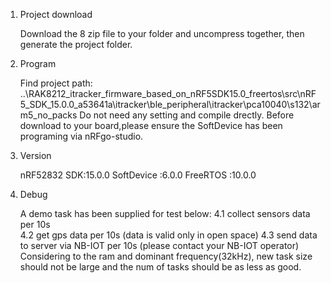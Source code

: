 1. Project download

   Download the 8 zip file to your folder and uncompress together, then generate the project folder.
2. Program

   Find project path:
   ..\RAK8212_itracker_firmware_based_on_nRF5SDK15.0_freertos\src\nRF5_SDK_15.0.0_a53641a\itracker\ble_peripheral\itracker\pca10040\s132\arm5_no_packs
   Do not need any setting and compile drectly.
   Before download to your board,please ensure the SoftDevice has been programing via nRFgo-studio.
3. Version

   nRF52832 SDK:15.0.0
   SoftDevice  :6.0.0
   FreeRTOS    :10.0.0
4. Debug

   A demo task has been supplied for test below:
   4.1 collect sensors data per 10s    
   4.2 get gps data per 10s (data is valid only in open space)
   4.3 send data to server via NB-IOT per 10s (please contact your NB-IOT operator)
   Considering to the ram and dominant frequency(32kHz), new task size should not be large and the num of tasks should be as less as good.
